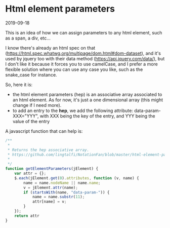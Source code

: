 Html element parameters
==================
2019-09-18



This is an idea of how we can assign parameters to any html element, such as a span, a div, etc...


I know there's already an html spec on that (https://html.spec.whatwg.org/multipage/dom.html#dom-dataset), and it's used by jquery too with their data method (https://api.jquery.com/data/),
but I don't like it because it forces you to use camelCase, and I prefer a more flexible solution where you can use any case you like, such as the snake_case for instance.


So, here it is:

- the html element parameters (hep) is an associative array associated to an html element. As for now, it's just a one dimensional array (this might change if I need more).
- to add an entry to the **hep**, we add the following attribute: data-param-XXX="YYY", with XXX being the key of the entry, and YYY being the value of the entry




A javascript function that can help is:


```js
/**
 *
 * Returns the hep associative array.
 * https://github.com/lingtalfi/NotationFan/blob/master/html-element-parameters.md
 *
 */
function getElementParameters(jElement) {
    var attr = {};
    $.each(jElement.get(0).attributes, function (v, name) {
        name = name.nodeName || name.name;
        v = jElement.attr(name);
        if (startsWith(name, "data-param-")) {
            name = name.substr(11);
            attr[name] = v;
        }
    });
    return attr
}

```